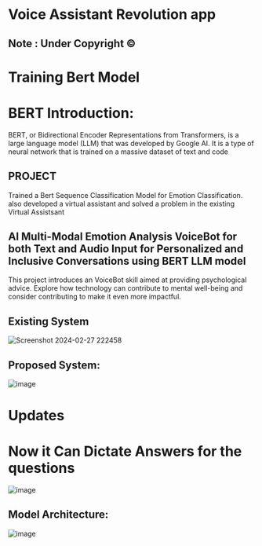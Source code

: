 # Voice Assistant Revolution app

## Note : Under Copyright ©
# Training Bert Model 
# BERT Introduction:
BERT, or Bidirectional Encoder Representations from Transformers, is a large language model (LLM) that was developed by Google AI. It is a type of neural network that is trained on a massive dataset of text and code
## PROJECT 

Trained a Bert Sequence Classification Model for Emotion Classification. also developed a virtual assistant and solved a problem in the existing Virtual Assistsant
 
 ##  AI Multi-Modal Emotion Analysis VoiceBot for both Text and Audio Input for Personalized and Inclusive Conversations using BERT LLM model

This project introduces an VoiceBot skill aimed at providing psychological advice. Explore how technology can contribute to mental well-being and consider contributing to make it even more impactful.

## Existing System
![Screenshot 2024-02-27 222458](https://github.com/SDineshKumar1304/AI/assets/125432987/7046c8fd-e644-4a54-9c4d-dfecfd6a8076)

## Proposed System:

![image](https://github.com/SDineshKumar1304/Emo_VoiceBot_LLM_BERT/assets/125432987/a0d1a3e9-3530-4d39-b4cb-2b0c60ed3352)


# Updates
# Now it Can Dictate Answers for the questions  

![image](https://github.com/SDineshKumar1304/Emo_VoiceBot_LLM_BERT/assets/125432987/29a0337d-f915-4a08-82c5-feea496a7593)

## Model Architecture:
![image](https://github.com/SDineshKumar1304/Emo_VoiceBot_LLM_BERT/assets/125432987/03720518-12d7-4830-a615-74f3ccfea400)
